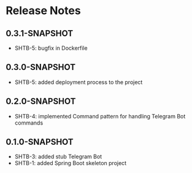 # Release Notes

## 0.3.1-SNAPSHOT

* SHTB-5: bugfix in Dockerfile

## 0.3.0-SNAPSHOT

* SHTB-5: added deployment process to the project

## 0.2.0-SNAPSHOT

* SHTB-4: implemented Command pattern for handling Telegram Bot commands

## 0.1.0-SNAPSHOT

* SHTB-3: added stub Telegram Bot
* SHTB-1: added Spring Boot skeleton project

